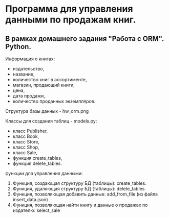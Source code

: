 # Программа для управления данными по продажам книг.
## В рамках домашнего задания "Работа с ORM". Python.

Информация о книгах:

- издательство,
- название,
- количество книг в ассортименте,
- магазин, продающий книги,
- цена,
- дата продажи,
- количество проданных экземпляров.

Структура базы данных - hw_orm.png

Классы для создания таблиц - models.py:
- класс Publisher,
- класс Book,
- класс Store,
- класс Shop,
- класс Sale,
- функция create_tables,
- функция delete_tables.

функции для управления данными:

1. Функция, создающая структуру БД (таблицы): create_tables.
2. Функция, удаляющая структуру БД (таблицы): delete_tables.
3. Функция, позволяющая добавить данные: add_from_file (из файла insert_data.json)
4. Функция, позволяющая найти книгу и данные о продажах по издателю: select_sale